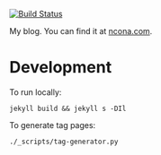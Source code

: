 [![Build Status](https://travis-ci.com/soonick/soonick.github.io.svg?branch=master)](https://travis-ci.com/soonick/soonick.github.io)

My blog. You can find it at [ncona.com](https://ncona.com).

# Development

To run locally:

```
jekyll build && jekyll s -DIl
```

To generate tag pages:

```
./_scripts/tag-generator.py
```
